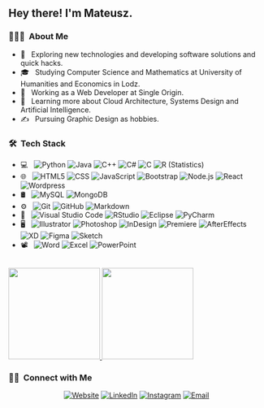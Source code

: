 
<h2> Hey there! I'm Mateusz.</h2>

<h3> 👨🏻‍💻 &nbsp;About Me </h3>

- 🤔 &nbsp; Exploring new technologies and developing software solutions and quick hacks.
- 🎓 &nbsp; Studying Computer Science and Mathematics at University of Humanities and Economics in Lodz.
- 💼 &nbsp; Working as a Web Developer at Single Origin.
- 🌱 &nbsp; Learning more about Cloud Architecture, Systems Design and Artificial Intelligence.
- ✍️ &nbsp; Pursuing Graphic Design as hobbies.

<h3> 🛠 &nbsp;Tech Stack</h3>

- 💻 &nbsp;
  ![Python](https://img.shields.io/badge/Python-3776AB?style=flat&logo=python&logoColor=white)
  ![Java](https://img.shields.io/badge/-Java-333333?style=flat&logo=Java&logoColor=007396)
  ![C++](https://img.shields.io/badge/C%2B%2B-00599C?style=flat&logo=c%2B%2B&logoColor=white)
  ![C#](https://img.shields.io/badge/C%23-239120?style=flat&logo=c-sharp&logoColor=white)
  ![C](https://img.shields.io/badge/C-00599C?style=flat&logo=c&logoColor=white)
  ![R (Statistics)](https://img.shields.io/badge/-R-333333?style=flat&logo=R&logoColor=276DC3)
- 🌐 &nbsp;
  ![HTML5](https://img.shields.io/badge/HTML-E34F26?style=flat&logo=html5&logoColor=white)
  ![CSS](https://img.shields.io/badge/CSS-1572B6?&style=flat&logo=css3&logoColor=white)
  ![JavaScript](https://img.shields.io/badge/JavaScript-F7DF1E?style=flat&logo=javascript&logoColor=black)
  ![Bootstrap](https://img.shields.io/badge/-Bootstrap-333333?style=flat&logo=bootstrap&logoColor=563D7C)
  ![Node.js](https://img.shields.io/badge/Node.js-43853D?style=flat&logo=node.js&logoColor=white)
  ![React](https://img.shields.io/badge/-React-333333?style=flat&logo=react)
  ![Wordpress](https://img.shields.io/badge/-Wordpress-333333?style=flat&logo=wordpress)
- 🛢 &nbsp;
  ![MySQL](https://img.shields.io/badge/-MySQL-333333?style=flat&logo=mysql)
  ![MongoDB](https://img.shields.io/badge/-MongoDB-333333?style=flat&logo=mongodb)
- ⚙️ &nbsp;
  ![Git](https://img.shields.io/badge/-Git-333333?style=flat&logo=git)
  ![GitHub](https://img.shields.io/badge/-GitHub-333333?style=flat&logo=github)
  ![Markdown](https://img.shields.io/badge/-Markdown-333333?style=flat&logo=markdown)
- 🔧 &nbsp;
  ![Visual Studio Code](https://img.shields.io/badge/-Visual%20Studio%20Code-333333?style=flat&logo=visual-studio-code&logoColor=007ACC)
  ![RStudio](https://img.shields.io/badge/-RStudio-333333?style=flat&logo=rstudio)
  ![Eclipse](https://img.shields.io/badge/-Eclipse-333333?style=flat&logo=eclipse-ide&logoColor=2C2255)
  ![PyCharm](https://img.shields.io/badge/-PyCharm-333333?style=flat&logo=codeblock&logoColor=2C2255)
- 🖥 &nbsp;
  ![Illustrator](https://img.shields.io/badge/-Illustrator-333333?style=flat&logo=adobe-illustrator)
  ![Photoshop](https://img.shields.io/badge/-Photoshop-333333?style=flat&logo=adobe-photoshop)
  ![InDesign](https://img.shields.io/badge/-InDesign-333333?style=flat&logo=adobe-indesign)
  ![Premiere](https://img.shields.io/badge/-Premiere-333333?style=flat&logo=adobe-premiere-pro)
  ![AfterEffects](https://img.shields.io/badge/-AfterEffects-333333?style=flat&logo=adobe-after-effects)
  ![XD](https://img.shields.io/badge/-Xd-333333?style=flat&logo=adobe-xd)
  ![Figma](https://img.shields.io/badge/-Figma-333333?style=flat&logo=figma)
  ![Sketch](https://img.shields.io/badge/-Sketch-333333?style=flat&logo=sketch)
- 📽 &nbsp;
  ![Word](https://img.shields.io/badge/-Word-333333?style=flat&logo=microsoft-word)
  ![Excel](https://img.shields.io/badge/-Excel-333333?style=flat&logo=microsoft-excel)
  ![PowerPoint](https://img.shields.io/badge/-PowerPoint-333333?style=flat&logo=microsoft-powerpoint)
<br/>

<a href="https://github.com/MWroblewsky">
  <img height="180em" src="https://github-readme-stats.vercel.app/api?username=MWroblewsky&theme=buefy&show_icons=true" />
  <img height="180em" src="https://github-readme-stats.vercel.app/api/top-langs/?username=MWroblewsky&theme=buefy&layout=compact" />
</a>

<br/>

<h3> 🤝🏻 &nbsp;Connect with Me </h3>

<p align="center">
<a href="https://www.mateuszwroblewsky.com/"><img alt="Website" src="https://img.shields.io/badge/Website-www.mateuszwroblewsky.com-blue?style=flat-square&logo=google-chrome"></a>
<a href="https://www.linkedin.com/in/mateusz-wr%C3%B3blewski-a42aba1b8/"><img alt="LinkedIn" src="https://img.shields.io/badge/LinkedIn-Mateusz%20Ernest%20Wróblewski-blue?style=flat-square&logo=linkedin"></a>
<a href="https://www.instagram.com/mewroblewsky/"><img alt="Instagram" src="https://img.shields.io/badge/Instagram-mewroblewsky-blue?style=flat-square&logo=instagram"></a>
<a href="mailto:mateuszwroblewsky@gmail.com"><img alt="Email" src="https://img.shields.io/badge/Email-mateuszwroblewsky@gmail.com-blue?style=flat-square&logo=gmail"></a>
</p>
